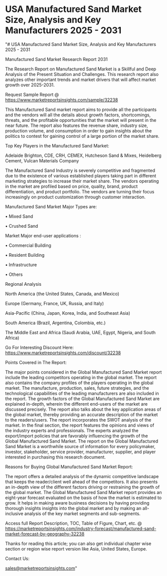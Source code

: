 # USA Manufactured Sand Market Size, Analysis and Key Manufacturers 2025 - 2031
"# USA Manufactured Sand Market Size, Analysis and Key Manufacturers 2025 - 2031

Manufactured Sand Market Research Report 2031

The Research Report on Manufactured Sand Market is a Skillful and Deep Analysis of the Present Situation and Challenges. This research report also analyzes other important trends and market drivers that will affect market growth over 2025-2031.

Request Sample Report @ https://www.marketreportsinsights.com/sample/32238

This Manufactured Sand market report aims to provide all the participants and the vendors will all the details about growth factors, shortcomings, threats, and the profitable opportunities that the market will present in the near future. The report also features the revenue share, industry size, production volume, and consumption in order to gain insights about the politics to contest for gaining control of a large portion of the market share.

Top Key Players in the Manufactured Sand Market:

Adelaide Brighton, CDE, CRH, CEMEX, Hutcheson Sand & Mixes, Heidelberg Cement, Vulcan Materials Company

The Manufactured Sand Industry is severely competitive and fragmented due to the existence of various established players taking part in different marketing strategies to increase their market share. The vendors operating in the market are profiled based on price, quality, brand, product differentiation, and product portfolio. The vendors are turning their focus increasingly on product customization through customer interaction.

Manufactured Sand Market Major Types are:

• Mixed Sand

• Crushed Sand

Market Major end-user applications :

• Commercial Building

• Resident Building

• Infrastructure

• Others

Regional Analysis

North America (the United States, Canada, and Mexico)

Europe (Germany, France, UK, Russia, and Italy)

Asia-Pacific (China, Japan, Korea, India, and Southeast Asia)

South America (Brazil, Argentina, Colombia, etc.)

The Middle East and Africa (Saudi Arabia, UAE, Egypt, Nigeria, and South Africa)

Go For Interesting Discount Here: https://www.marketreportsinsights.com/discount/32238

Points Covered in The Report:

The major points considered in the Global Manufactured Sand Market report include the leading competitors operating in the global market.
The report also contains the company profiles of the players operating in the global market.
The manufacture, production, sales, future strategies, and the technological capabilities of the leading manufacturers are also included in the report.
The growth factors of the Global Manufactured Sand Market are explained in-depth, wherein the different end-users of the market are discussed precisely.
The report also talks about the key application areas of the global market, thereby providing an accurate description of the market to the readers/users.
The report incorporates the SWOT analysis of the market. In the final section, the report features the opinions and views of the industry experts and professionals. The experts analyzed the export/import policies that are favorably influencing the growth of the Global Manufactured Sand Market.
The report on the Global Manufactured Sand Market is a worthwhile source of information for every policymaker, investor, stakeholder, service provider, manufacturer, supplier, and player interested in purchasing this research document.

Reasons for Buying Global Manufactured Sand Market Report:

The report offers a detailed analysis of the dynamic competitive landscape that keeps the reader/client well ahead of the competitors.
It also presents an in-depth view of the different factors driving or restraining the growth of the global market.
The Global Manufactured Sand Market report provides an eight-year forecast evaluated on the basis of how the market is estimated to grow.
It helps in making aware business decisions by having providing thorough insights insights into the global market and by making an all-inclusive analysis of the key market segments and sub-segments.

Access full Report Description, TOC, Table of Figure, Chart, etc. @ https://marketreportsinsights.com/industry-forecast/manufactured-sand-market-forecast-by-geography-32238

Thanks for reading this article; you can also get individual chapter wise section or region wise report version like Asia, United States, Europe.

Contact Us:

sales@marketreportsinsights.com"
